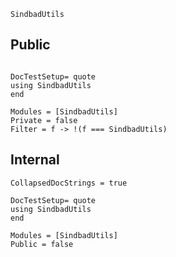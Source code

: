 ```@docs
SindbadUtils
```

## Public
```@meta

DocTestSetup= quote
using SindbadUtils
end
```

```@autodocs
Modules = [SindbadUtils]
Private = false
Filter = f -> !(f === SindbadUtils)
```

## Internal
```@meta
CollapsedDocStrings = true

DocTestSetup= quote
using SindbadUtils
end
```

```@autodocs
Modules = [SindbadUtils]
Public = false
```